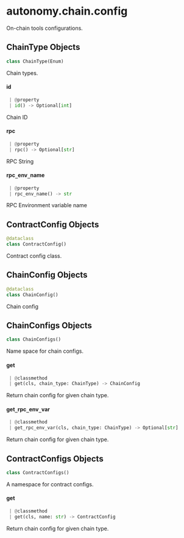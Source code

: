<a name="autonomy.chain.config"></a>
# autonomy.chain.config

On-chain tools configurations.

<a name="autonomy.chain.config.ChainType"></a>
## ChainType Objects

```python
class ChainType(Enum)
```

Chain types.

<a name="autonomy.chain.config.ChainType.id"></a>
#### id

```python
 | @property
 | id() -> Optional[int]
```

Chain ID

<a name="autonomy.chain.config.ChainType.rpc"></a>
#### rpc

```python
 | @property
 | rpc() -> Optional[str]
```

RPC String

<a name="autonomy.chain.config.ChainType.rpc_env_name"></a>
#### rpc`_`env`_`name

```python
 | @property
 | rpc_env_name() -> str
```

RPC Environment variable name

<a name="autonomy.chain.config.ContractConfig"></a>
## ContractConfig Objects

```python
@dataclass
class ContractConfig()
```

Contract config class.

<a name="autonomy.chain.config.ChainConfig"></a>
## ChainConfig Objects

```python
@dataclass
class ChainConfig()
```

Chain config

<a name="autonomy.chain.config.ChainConfigs"></a>
## ChainConfigs Objects

```python
class ChainConfigs()
```

Name space for chain configs.

<a name="autonomy.chain.config.ChainConfigs.get"></a>
#### get

```python
 | @classmethod
 | get(cls, chain_type: ChainType) -> ChainConfig
```

Return chain config for given chain type.

<a name="autonomy.chain.config.ChainConfigs.get_rpc_env_var"></a>
#### get`_`rpc`_`env`_`var

```python
 | @classmethod
 | get_rpc_env_var(cls, chain_type: ChainType) -> Optional[str]
```

Return chain config for given chain type.

<a name="autonomy.chain.config.ContractConfigs"></a>
## ContractConfigs Objects

```python
class ContractConfigs()
```

A namespace for contract configs.

<a name="autonomy.chain.config.ContractConfigs.get"></a>
#### get

```python
 | @classmethod
 | get(cls, name: str) -> ContractConfig
```

Return chain config for given chain type.

